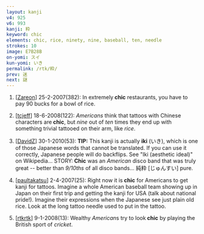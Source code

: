 ```yaml
---
layout: kanji
v4: 925
v6: 993
kanji: 粋
keyword: chic
elements: chic, rice, ninety, nine, baseball, ten, needle
strokes: 10
image: E7B28B
on-yomi: スイ
kun-yomi: いき
permalink: /rtk/粋/
prev: 迷
next: 謎
---
```


1) [<a href="http://kanji.koohii.com/profile/Zareon">Zareon</a>] 25-2-2007(382): In extremely<strong> chic</strong> restaurants, you have to pay 90 bucks for a bowl of rice.

2) [<a href="http://kanji.koohii.com/profile/tcjeff">tcjeff</a>] 18-6-2008(122): <em>Americans</em> think that tattoos with Chinese characters are<strong> chic</strong>, but <em>nine</em> out of <em>ten</em> times they end up with something trivial tattooed on their arm, like <em>rice</em>.

3) [<a href="http://kanji.koohii.com/profile/DavidZ">DavidZ</a>] 30-1-2010(53): <strong>TIP:</strong> This kanji is actually <strong>iki</strong> (いき), which is one of those Japanese words that cannot be translated. If you can use it correctly, Japanese people will do backflips. See &quot;Iki (aesthetic ideal)&quot; on Wikipedia... STORY:<strong> Chic</strong> was an <em>American</em> disco band that was truly great -- better than <em>9/10ths</em> of all disco bands... 純粋 [じゅんすい] pure.

4) [<a href="http://kanji.koohii.com/profile/paultakatsu">paultakatsu</a>] 2-4-2007(25): Right now it is<strong> chic</strong> for Americans to get kanji for tattoos. Imagine a whole American baseball team showing up in Japan on their first trip and getting the kanji for USA (talk about national pride!). Imagine their expressions when the Japanese see just plain old rice. Look at the long tattoo needle used to put in the tattoo.

5) [<a href="http://kanji.koohii.com/profile/rtkrtk">rtkrtk</a>] 9-1-2008(13): Wealthy <em>American</em>s try to look<strong> chic</strong> by playing the British sport of <em>cricket</em>.

